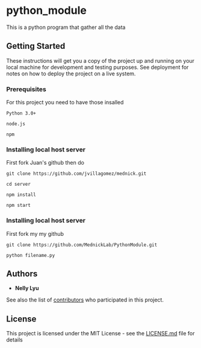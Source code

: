 # python_module

This is a python program that gather all the data

## Getting Started

These instructions will get you a copy of the project up and running on your local machine for development and testing purposes. See deployment for notes on how to deploy the project on a live system.

### Prerequisites

For this project you need to have those insalled 

```
Python 3.0+
```
```
node.js
```
```
npm
```
### Installing local host server

First fork Juan's github then do 

```
git clone https://github.com/jvillagomez/mednick.git
```


```
cd server
```

```
npm install
```
```
npm start
```



### Installing local host server

First fork my my github 

```
git clone https://github.com/MednickLab/PythonModule.git
```


```
python filename.py
```




## Authors

* **Nelly Lyu** 

See also the list of [contributors](https://github.com/your/project/contributors) who participated in this project.

## License

This project is licensed under the MIT License - see the [LICENSE.md](LICENSE.md) file for details


